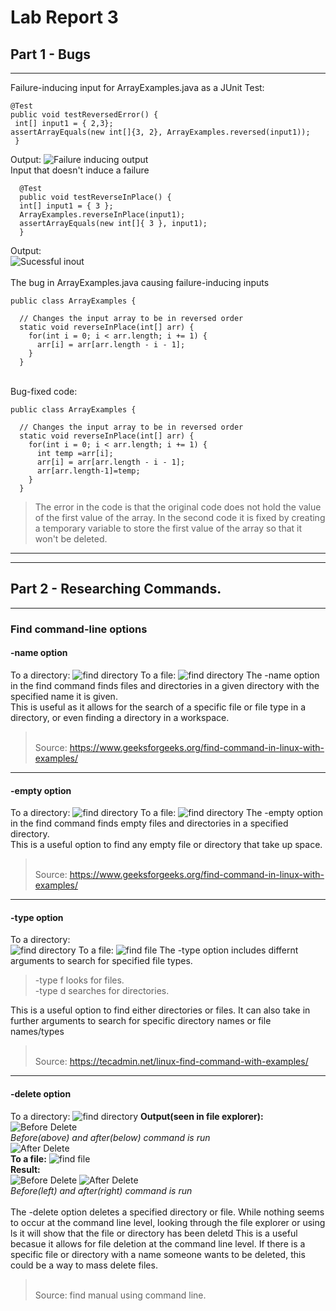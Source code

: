 # Lab Report 3
## Part 1 - Bugs
---
Failure-inducing input for ArrayExamples.java as a JUnit Test: <br>
```
@Test
public void testReversedError() {
 int[] input1 = { 2,3};
assertArrayEquals(new int[]{3, 2}, ArrayExamples.reversed(input1));
 }
```
  Output: 
  ![Failure inducing output](failure-inducing-output.png)
  <br>Input that doesn't induce a failure <br>
  ```
	@Test 
	public void testReverseInPlace() {
    int[] input1 = { 3 };
    ArrayExamples.reverseInPlace(input1);
    assertArrayEquals(new int[]{ 3 }, input1);
	}
```
Output: <br>
![Sucessful inout](Sucess-input.png)
<br>
<br>
The bug in ArrayExamples.java causing failure-inducing inputs<br>

```
public class ArrayExamples {

  // Changes the input array to be in reversed order
  static void reverseInPlace(int[] arr) {
    for(int i = 0; i < arr.length; i += 1) {
      arr[i] = arr[arr.length - i - 1];
    }
  }
```
<br>
Bug-fixed code:
<br>

```
public class ArrayExamples {

  // Changes the input array to be in reversed order
  static void reverseInPlace(int[] arr) {
    for(int i = 0; i < arr.length; i += 1) {
      int temp =arr[i];
      arr[i] = arr[arr.length - i - 1];
      arr[arr.length-1]=temp;
    }
  }
```
>The error in the code is that the original code does not hold the value of the first value of the array. 
>In the second code it is fixed by creating a temporary variable to store the first value of the array so that it won't be deleted.<br>

---
---

## Part 2 - Researching Commands.
---
### Find command-line options <br>
#### -name option<br>
To a directory:
![find directory](Find-name-dir.png)
To a file:
![find directory](find-name-file.png)
The -name option in the find command finds files and directories in a given directory with the specified name it is given.<br>
This is useful as it allows for the search of a specific file or file type in a directory, or even finding a directory in a workspace. 
><br>Source: https://www.geeksforgeeks.org/find-command-in-linux-with-examples/

---

#### -empty option <br>
To a directory:
![find directory](find-empty-dir.png)
To a file:
![find directory](find-empty-file.png)
The -empty option in the find command finds empty files and directories in a specified directory.<br>
This is a useful option to find any empty file or directory that take up space.
><br>Source: https://www.geeksforgeeks.org/find-command-in-linux-with-examples/

---

#### -type option <br>
To a directory:<br>
![find directory](find-type-d-dir.png)
To a file:
![find file](find-f.png)
The -type option includes differnt arguments to search for specified file types.<br>
>-type f looks for files.<br>
>-type d searches for directories.<br>

This is a useful option to find either directories or files. It can also take in further arguments to search for specific directory names or file names/types<br>
><br>Source: https://tecadmin.net/linux-find-command-with-examples/

---

#### -delete option <br>
To a directory:
![find directory](find-delete-dir.png)
**Output(seen in file explorer):**<br>
![Before Delete](find-delete-dir-before.png) <br>*Before(above) and after(below) command is run*<br> ![After Delete](find-delete-dir-after.png)
<br>
**To a file:**
![find file](find-delete-file.png)
<br>**Result:**<br>
![Before Delete](find-delete-file-before.png) ![After Delete](find-delete-file-after.png)
<br>*Before(left) and after(right) command is run*<br><br>
The -delete option deletes a specified directory or file. While nothing seems to occur at the command line level, looking through the file explorer or using ls it will show that the file or directory has been deletd
This is a useful becasue it allows for file deletion at the command line level. If there is a specific file or directory with a name someone wants to be deleted, this could be a way to mass delete files.<br>
><br>Source: find manual using command line.
  
